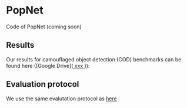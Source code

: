 # PopNet

Code of PopNet (coming soon)




## Results 
Our results for camouflaged object detection (COD) benchmarks can be found here ([Google Drive]([ xxx ](https://drive.google.com/file/d/1m8Ht5A4uzvmvSXhn8hEfMJeam7pvaoia/view?usp=sharing))):

## Evaluation protocol
We use the same evalutation protocol as [here](https://github.com/taozh2017/SPNet/blob/main/test_evaluation_maps.py)


